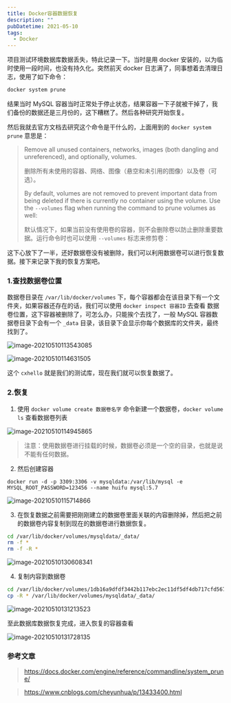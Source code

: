 ```yaml
---
title: Docker容器数据恢复
description: ""
pubDatetime: 2021-05-10
tags:
  - Docker
---
```


项目测试环境数据库数据丢失，特此记录一下。当时是用 docker 安装的，以为临时使用一段时间，也没有持久化。突然前天 docker 日志满了，同事想着去清理日志，使用了如下命令：

```bash
docker system prune
```

结果当时 MySQL 容器当时正常处于停止状态，结果容器一下子就被干掉了，我们备份的数据还是三月份的，这下糟糕了。然后各种研究开始恢复。

然后我就去官方文档去研究这个命令是干什么的，上面用到的 `docker system prune` 意思是：

> Remove all unused containers, networks, images (both dangling and unreferenced), and optionally, volumes.
>
> 删除所有未使用的容器、网络、图像（悬空和未引用的图像）以及卷（可选）。
>
> By default, volumes are not removed to prevent important data from being deleted if there is currently no container using the volume. Use the `--volumes` flag when running the command to prune volumes as well:
>
> 默认情况下，如果当前没有使用卷的容器，则不会删除卷以防止删除重要数据。运行命令时也可以使用 `--volumes` 标志来修剪卷：

这下心放下了一半，还好数据卷没有被删除，我们可以利用数据卷可以进行恢复数据。接下来记录下我的恢复方案吧。

### 1.查找数据卷位置

数据卷目录在 `/var/lib/docker/volumes` 下，每个容器都会在该目录下有一个文件夹，如果容器还存在的话，我们可以使用 `docker inspect 容器ID` 去查看 数据卷位置，这下容器被删除了，可怎么办，只能挨个去找了，一般 MySQL 容器数据卷目录下会有一个 `_data` 目录，该目录下会显示你每个数据库的文件夹，最终找到了。

![image-20210510113543085](https://cxhello.oss-cn-beijing.aliyuncs.com/image/image-20210510113543085.png)

![image-20210510114631505](https://cxhello.oss-cn-beijing.aliyuncs.com/image/image-20210510114631505.png)

这个 `cxhello` 就是我们的测试库，现在我们就可以恢复数据了。

### 2.恢复

1. 使用 `docker volume create 数据卷名字` 命令新建一个数据卷，`docker volume ls` 查看数据卷列表

![image-20210510114945865](https://cxhello.oss-cn-beijing.aliyuncs.com/image/image-20210510114945865.png)

> 注意：使用数据卷进行挂载的时候，数据卷必须是一个空的目录，也就是说不能有任何数据。

2. 然后创建容器

```
docker run -d -p 3309:3306 -v mysqldata:/var/lib/mysql -e MYSQL_ROOT_PASSWORD=123456 --name huifu mysql:5.7
```

![image-20210510115714866](https://cxhello.oss-cn-beijing.aliyuncs.com/image/image-20210510115714866.png)

3. 在恢复数据之前需要把刚刚建立的数据卷里面关联的内容删除掉，然后把之前的数据卷内容复制到现在的数据卷进行数据恢复。

```bash
cd /var/lib/docker/volumes/mysqldata/_data/
rm -f *
rm -f -R *
```

![image-20210510130608341](https://cxhello.oss-cn-beijing.aliyuncs.com/image/image-20210510130608341.png)

4. 复制内容到数据卷

```bash
cd /var/lib/docker/volumes/1db16a9dfdf3442b117ebc2ec11df5df4db717cfd567c77fa0a49905a9652fa0/_data/
cp -R * /var/lib/docker/volumes/mysqldata/_data/
```

![image-20210510131213523](https://cxhello.oss-cn-beijing.aliyuncs.com/image/image-20210510131213523.png)

至此数据库数据恢复完成，进入恢复的容器查看

![image-20210510131728135](https://cxhello.oss-cn-beijing.aliyuncs.com/image/image-20210510131728135.png)

### 参考文章

> https://docs.docker.com/engine/reference/commandline/system_prune/

> https://www.cnblogs.com/cheyunhua/p/13433400.html